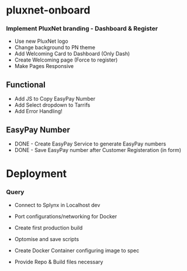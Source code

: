 # pluxnet-onboard

### Implement PluxNet branding - Dashboard & Register
- Use new PluxNet logo
- Change background to PN theme
- Add Welcoming Card to Dashboard (Only Dash)
- Create Welcoming page (Force to register)
- Make Pages Responsive

## Functional
- Add JS to Copy EasyPay Number
- Add Select dropdown to Tarrifs
- Add Error Handling!

## EasyPay Number
- DONE - Create EasyPay Service to generate EasyPay numbers 
- DONE - Save EasyPay number after Customer Registeration (in form)


# Deployment

### Query
- Connect to Splynx in Localhost dev
- Port configurations/networking for Docker

- Create first production build
- Optomise and save scripts

- Create Docker Container configuring image to spec
- Provide Repo & Build files necessary